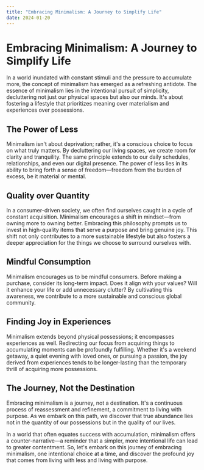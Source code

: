 ```yaml
---
title: "Embracing Minimalism: A Journey to Simplify Life"
date: 2024-01-20
---
```


# Embracing Minimalism: A Journey to Simplify Life

In a world inundated with constant stimuli and the pressure to accumulate more, the concept of minimalism has emerged as a refreshing antidote. The essence of minimalism lies in the intentional pursuit of simplicity, decluttering not just our physical spaces but also our minds. It's about fostering a lifestyle that prioritizes meaning over materialism and experiences over possessions.

## The Power of Less

Minimalism isn't about deprivation; rather, it's a conscious choice to focus on what truly matters. By decluttering our living spaces, we create room for clarity and tranquility. The same principle extends to our daily schedules, relationships, and even our digital presence. The power of less lies in its ability to bring forth a sense of freedom—freedom from the burden of excess, be it material or mental.

## Quality over Quantity

In a consumer-driven society, we often find ourselves caught in a cycle of constant acquisition. Minimalism encourages a shift in mindset—from owning more to owning better. Embracing this philosophy prompts us to invest in high-quality items that serve a purpose and bring genuine joy. This shift not only contributes to a more sustainable lifestyle but also fosters a deeper appreciation for the things we choose to surround ourselves with.

## Mindful Consumption

Minimalism encourages us to be mindful consumers. Before making a purchase, consider its long-term impact. Does it align with your values? Will it enhance your life or add unnecessary clutter? By cultivating this awareness, we contribute to a more sustainable and conscious global community.

## Finding Joy in Experiences

Minimalism extends beyond physical possessions; it encompasses experiences as well. Redirecting our focus from acquiring things to accumulating moments can be profoundly fulfilling. Whether it's a weekend getaway, a quiet evening with loved ones, or pursuing a passion, the joy derived from experiences tends to be longer-lasting than the temporary thrill of acquiring more possessions.

## The Journey, Not the Destination

Embracing minimalism is a journey, not a destination. It's a continuous process of reassessment and refinement, a commitment to living with purpose. As we embark on this path, we discover that true abundance lies not in the quantity of our possessions but in the quality of our lives.

In a world that often equates success with accumulation, minimalism offers a counter-narrative—a reminder that a simpler, more intentional life can lead to greater contentment. So, let's embark on this journey of embracing minimalism, one intentional choice at a time, and discover the profound joy that comes from living with less and living with purpose.
